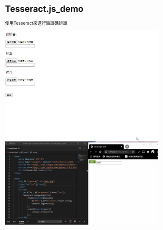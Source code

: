 # Tesseract.js_demo
使用Tesseract來進行驗證碼辨識

![image](https://github.com/JescalLin/Tesseract.js_demo/blob/main/demo2.gif)
<br>
![image](https://github.com/JescalLin/Tesseract.js_demo/blob/main/demo.gif)
